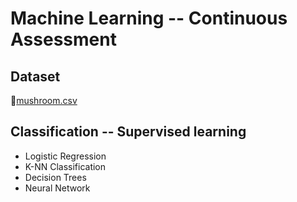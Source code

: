 # Machine Learning -- Continuous Assessment

## Dataset
:mushroom:[mushroom.csv](https://www.kaggle.com/uciml/mushroom-classification/download)

## Classification -- Supervised learning
- Logistic Regression
- K-NN Classification
- Decision Trees
- Neural Network